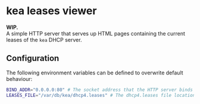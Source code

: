 # kea leases viewer

**WIP.**  
A simple HTTP server that serves up HTML pages containing the current leases of
the `kea` DHCP server.


## Configuration

The following environment variables can be defined to overwrite default
behaviour:
```bash
BIND_ADDR="0.0.0.0:80" # The socket address that the HTTP server binds to
LEASES_FILE="/var/db/kea/dhcp4.leases" # The dhcp4.leases file location
```
